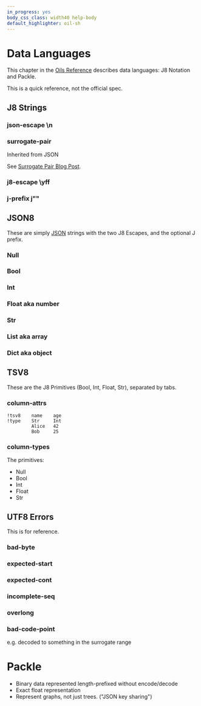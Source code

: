 ```yaml
---
in_progress: yes
body_css_class: width40 help-body
default_highlighter: oil-sh
---
```


Data Languages
==============

This chapter in the [Oils Reference](index.html) describes data languages: J8
Notation and Packle.

This is a quick reference, not the official spec.

<div id="toc">
</div>


## J8 Strings

<h3 id="json-escape">json-escape \n</h3>

### surrogate-pair

Inherited from JSON

See [Surrogate Pair Blog
Post](https://www.oilshell.org/blog/2023/06/surrogate-pair.html).

<h3 id="j8-escape">j8-escape \yff</h3>

### j-prefix j""


## JSON8

These are simply [JSON][] strings with the two J8 Escapes, and the
optional J prefix.

### Null   

### Bool   

### Int   

### Float aka number

### Str   

### List aka array

### Dict aka object

## TSV8

These are the J8 Primitives (Bool, Int, Float, Str), separated by tabs.


### column-attrs   

```
!tsv8    name    age
!type    Str     Int
         Alice   42
         Bob     25
```

### column-types

The primitives:

- Null
- Bool
- Int
- Float
- Str



## UTF8 Errors

This is for reference.

### bad-byte   

### expected-start   

### expected-cont

### incomplete-seq   

### overlong

### bad-code-point

e.g. decoded to something in the surrogate range

[JSON]: https://json.org

# Packle

- Binary data represented length-prefixed without encode/decode
- Exact float representation
- Represent graphs, not just trees.  ("JSON key sharing")

